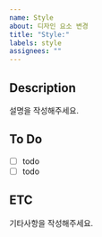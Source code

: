 ```yaml
---
name: Style
about: 디자인 요소 변경
title: "Style:"
labels: style
assignees: ""
---
```


## Description

설명을 작성해주세요.

## To Do

- [ ] todo
- [ ] todo

## ETC

기타사항을 작성해주세요.
